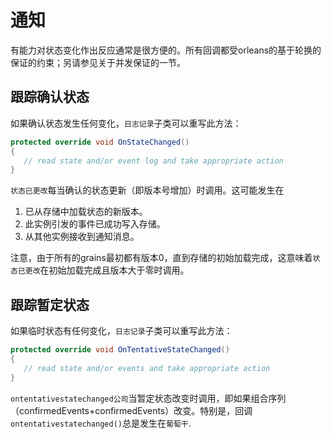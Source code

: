 # 通知

有能力对状态变化作出反应通常是很方便的。所有回调都受orleans的基于轮换的保证的约束；另请参见关于并发保证的一节。

## 跟踪确认状态

如果确认状态发生任何变化，`日志记录`子类可以重写此方法：

```csharp
protected override void OnStateChanged()
{
   // read state and/or event log and take appropriate action
}
```

`状态已更改`每当确认的状态更新（即版本号增加）时调用。这可能发生在

1.  已从存储中加载状态的新版本。
2.  此实例引发的事件已成功写入存储。
3.  从其他实例接收到通知消息。

注意，由于所有的grains最初都有版本0，直到存储的初始加载完成，这意味着`状态已更改`在初始加载完成且版本大于零时调用。

## 跟踪暂定状态

如果临时状态有任何变化，`日志记录`子类可以重写此方法：

```csharp
protected override void OnTentativeStateChanged()
{
   // read state and/or events and take appropriate action
}
```

`ontentativestatechanged公司`当暂定状态改变时调用，即如果组合序列（confirmedEvents+confirmedEvents）改变。特别是，回调`ontentativestatechanged()`总是发生在`葡萄干`.
